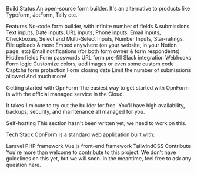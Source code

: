 Build Status
An open-source form builder. It's an alternative to products like Typeform, JotForm, Tally etc.

Features
No-code form builder, with infinite number of fields & submissions
Text inputs, Date inputs, URL inputs, Phone inputs, Email inputs, Checkboxes, Select and Multi-Select inputs, Number Inputs, Star-ratings, File uploads & more
Embed anywhere (on your website, in your Notion page, etc)
Email notifications (for both form owner & form respondents)
Hidden fields
Form passwords
URL form pre-fill
Slack integration
Webhooks
Form logic
Customize colors, add images or even some custom code
Captcha form protection
Form closing date
Limit the number of submissions allowed
And much more!

Getting started with OpnForm
The easiest way to get started with OpnForm is with the official managed service in the Cloud.

It takes 1 minute to try out the builder for free. You'll have high availability, backups, security, and maintenance all managed for you.

Self-hosting
This section hasn't been written yet, we need to work on this.

Tech Stack
OpnForm is a standard web application built with:

Laravel PHP framework
Vue.js front-end framework
TailwindCSS
Contribute
You're more than welcome to contribute to this project. We don't have guidelines on this yet, but we will soon. In the meantime, feel free to ask any question here.
